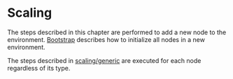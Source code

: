 # Scaling

The steps described in this chapter are performed to add a new node to the environment.
[Bootstrap](/deployment/bootstrap.md) describes how to initialize all nodes in a new environment.

The steps described in [scaling/generic](/scaling/generic.md) are executed for each node regardless of its type.
